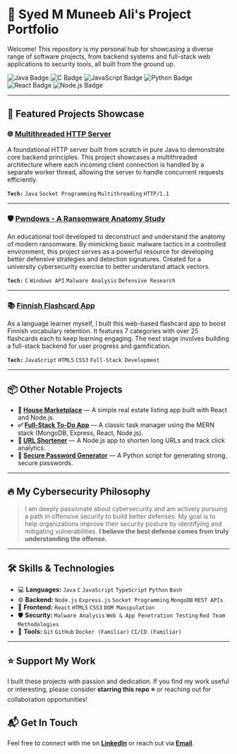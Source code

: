 # 🚀 Syed M Muneeb Ali's Project Portfolio

Welcome! This repository is my personal hub for showcasing a diverse range of software projects, from backend systems and full-stack web applications to security tools, all built from the ground up.

<div>
  <img src="https://img.shields.io/badge/Java-21+-blue?logo=java&logoColor=white" alt="Java Badge"/>
  <img src="https://img.shields.io/badge/C-Language-blue?logo=c&logoColor=white" alt="C Badge"/>
  <img src="https://img.shields.io/badge/JavaScript-ES6+-yellow?logo=javascript&logoColor=white" alt="JavaScript Badge"/>
  <img src="https://img.shields.io/badge/Python-3.10+-green?logo=python&logoColor=white" alt="Python Badge"/>
  <img src="https://img.shields.io/badge/React-18-blue?logo=react&logoColor=white" alt="React Badge"/>
  <img src="https://img.shields.io/badge/Node.js-18+-green?logo=node.js&logoColor=white" alt="Node.js Badge"/>
</div>

---

## 📌 Featured Projects Showcase

### 🌐 [Multithreaded HTTP Server](https://github.com/alimuneeb24/Programming-Projs-Syed-Ali/tree/main/Java_Projects/Multithreaded_HTTP_server)
A foundational HTTP server built from scratch in pure Java to demonstrate core backend principles. This project showcases a multithreaded architecture where each incoming client connection is handled by a separate worker thread, allowing the server to handle concurrent requests efficiently.

**`Tech:`** `Java` `Socket Programming` `Multithreading` `HTTP/1.1`

---

### 🛡️ [Pwndows - A Ransomware Anatomy Study](https://github.com/alimuneeb24/Programming-Projs-Syed-Ali/tree/main/C_Language/PWNDOWS)
An educational tool developed to deconstruct and understand the anatomy of modern ransomware. By mimicking basic malware tactics in a controlled environment, this project serves as a powerful resource for developing better defensive strategies and detection signatures. Created for a university cybersecurity exercise to better understand attack vectors.

**`Tech:`** `C` `Windows API` `Malware Analysis` `Defensive Research`

---

### 📚 [Finnish Flashcard App](https://github.com/alimuneeb24/Programming-Projs-Syed-Ali/tree/main/Javascript-Typescript%20Projects/Finnish%20Flashcards)
As a language learner myself, I built this web-based flashcard app to boost Finnish vocabulary retention. It features 7 categories with over 25 flashcards each to keep learning engaging. The next stage involves building a full-stack backend for user progress and gamification.

**`Tech:`** `JavaScript` `HTML5` `CSS3` `Full-Stack Development`

---

## 📦 Other Notable Projects

- **🏡 [House Marketplace](https://github.com/alimuneeb24/Programming-Projs-Syed-Ali/tree/main/Javascript-Typescript%20Projects/Sell%20and%20Buy%20Houses)** — A simple real estate listing app built with React and Node.js.
- **✅ [Full-Stack To-Do App](https://github.com/alimuneeb24/Programming-Projs-Syed-Ali/tree/main/Javascript-Typescript%20Projects/To-do%20App)** — A classic task manager using the MERN stack (MongoDB, Express, React, Node.js).
- **🔗 [URL Shortener](https://github.com/alimuneeb24/Programming-Projs-Syed-Ali/tree/main/Javascript-Typescript%20Projects/URL%20Shortener)** — A Node.js app to shorten long URLs and track click analytics.
- **🔑 [Secure Password Generator](https://github.com/alimuneeb24/Programming-Projs-Syed-Ali/tree/main/Python%20Projects/password-generator)** — A Python script for generating strong, secure passwords.

---

## 🔥 My Cybersecurity Philosophy

> I am deeply passionate about cybersecurity and am actively pursuing a path in offensive security to build better defenses. My goal is to help organizations improve their security posture by identifying and mitigating vulnerabilities. **I believe the best defense comes from truly understanding the offense.**

---

## 🛠️ Skills & Technologies

*   💻 **Languages:** `Java` `C` `JavaScript` `TypeScript` `Python` `Bash`
*   ⚙️ **Backend:** `Node.js` `Express.js` `Socket Programming` `MongoDB` `REST APIs`
*   🎨 **Frontend:** `React` `HTML5` `CSS3` `DOM Manipulation`
*   🛡️ **Security:** `Malware Analysis` `Web & App Penetration Testing` `Red Team Methodologies`
*   🔧 **Tools:** `Git` `GitHub` `Docker (Familiar)` `CI/CD (Familiar)`

---

## ⭐ Support My Work

I built these projects with passion and dedication. If you find my work useful or interesting, please consider **starring this repo ⭐** or reaching out for collaboration opportunities!

## 📬 Get In Touch

Feel free to connect with me on **[LinkedIn](https://www.linkedin.com/in/smmuneebali/)** or reach out via **[Email](mailto:24muneebsmma@gmail.com)**.
